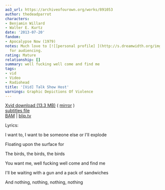 ```yaml
---
ao3_url: https://archiveofourown.org/works/891053
author: thedeadparrot
characters:
- Benjamin Willard
- Walter E. Kurtz
date: '2013-07-20'
fandom:
- Apocalypse Now (1979)
notes: Much love to [![[personal profile] ](http://s.dreamwidth.org/img/silk/identity/user.png)](http://zulu.dreamwidth.org/profile)**zulu**
  for audiencing.
rating: Mature
relationship: []
summary: well fucking well come and find me
tags:
- vid
- Video
- Radiohead
title: '[Vid] Talk Show Host'
warnings: Graphic Depictions Of Violence
---
```


[Xvid download (13\.3 MB)](https://dl.dropbox.com/u/2436187/vids/talkshowhost.avi) ( [mirror](http://www.sendspace.com/file/l3ed05) )  
[subtitles file](https://dl.dropbox.com/u/2436187/vids/talkshowhost.srt)  
[BAM](http://bamvidvault.ning.com/video/talk-show-host-apocalypse-now) \| [blip.tv](http://blip.tv/file/3244146)





Lyrics:

I want to, I want to be someone else or I'll explode  

Floating upon the surface for  

The birds, the birds, the birds

You want me, well fucking well come and find me  

I'll be waiting with a gun and a pack of sandwiches  

And nothing, nothing, nothing, nothing